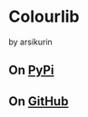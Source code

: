 # Colourlib

by arsikurin

## On [PyPi](https://pypi.org/project/colourlib/)

## On [GitHub](https://github.com/arsikurin/python-colourlib/)